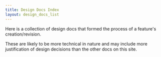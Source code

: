 ```yaml
---
title: Design Docs Index
layout: design_docs_list
---
```


Here is a collection of design docs that formed the process of a feature's
creation/revision.

These are likely to be more technical in nature and may include more
justification of design decisions than the other docs on this site.
